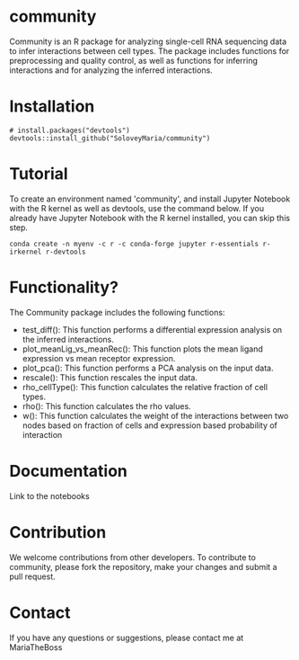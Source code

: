 # community
Community is an R package for analyzing single-cell RNA sequencing data to infer interactions between cell types. The package includes functions for preprocessing and quality control, as well as functions for inferring interactions and for analyzing the inferred interactions.

# Installation
```{r df-drop-ok, class.source="bg-success"}
# install.packages("devtools")
devtools::install_github("SoloveyMaria/community")
```
# Tutorial

To create an environment named 'community', and install Jupyter Notebook with the R kernel as well as devtools, use the command below. 
If you already have Jupyter Notebook with the R kernel installed, you can skip this step.

```conda create -n myenv -c r -c conda-forge jupyter r-essentials r-irkernel r-devtools```

# Functionality?
The Community package includes the following functions:

- test_diff(): This function performs a differential expression analysis on the inferred interactions.
- plot_meanLig_vs_meanRec(): This function plots the mean ligand expression vs mean receptor expression.
- plot_pca(): This function performs a PCA analysis on the input data.
- rescale(): This function rescales the input data.
- rho_cellType(): This function calculates the relative fraction of cell types.
- rho(): This function calculates the rho values.
- w(): This function calculates the weight of the interactions between two nodes based on fraction of cells and expression based probability of interaction

# Documentation

Link to the notebooks

# Contribution

We welcome contributions from other developers. To contribute to community, please fork the repository, make your changes and submit a pull request.

# Contact

If you have any questions or suggestions, please contact me at MariaTheBoss
